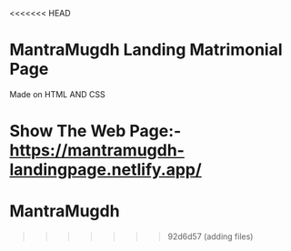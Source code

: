 <<<<<<< HEAD
# MantraMugdh Landing Matrimonial Page

Made on HTML AND CSS 

Show The Web Page:- https://mantramugdh-landingpage.netlify.app/
=======
# MantraMugdh
>>>>>>> 92d6d57 (adding files)
